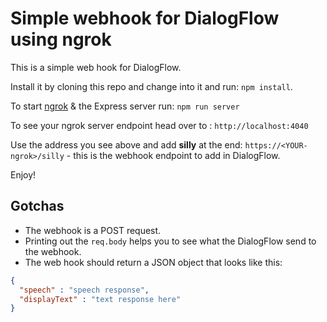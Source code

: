 # Simple webhook for DialogFlow using ngrok

This is a simple web hook for DialogFlow.

Install it by cloning this repo and change into it and run: `npm install`.

To start [ngrok](https://ngrok.com/) & the Express server run: `npm run server`

To see your ngrok server endpoint head over to : `http://localhost:4040`

Use the address you see above and add **silly** at the end: `https://<YOUR-ngrok>/silly` - this is the webhook endpoint to add in DialogFlow.

Enjoy!

## Gotchas

* The webhook is a POST request.
* Printing out the `req.body` helps you to see what the DialogFlow send to the webhook.
* The web hook should return a JSON object that looks like this:
```json
{
  "speech" : "speech response",
  "displayText" : "text response here"
}
```
